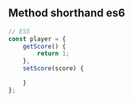 ##  Method shorthand es6

```js
// ES5
const player = {
    getScore() {
        return 1;
    },
    setScore(score) {

    }
};
```
